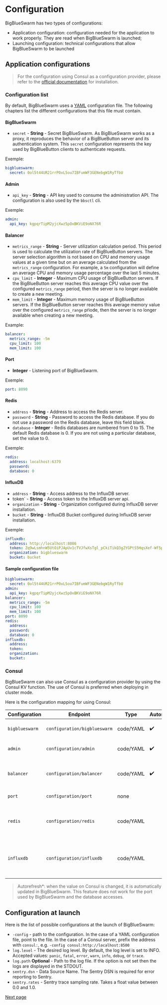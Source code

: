 # Configuration

BigBlueSwarm has two types of configurations:
* Application configuration: configuration needed for the application to work properly. They are read when BigBlueSwarm is launched;
* Launching configuration: technical configurations that allow BigBlueSwarm to be launched

## Application configurations

> For the configuration using Consul as a configuration provider, please refer to the [official documentation](https://www.hashicorp.com/products/consul) for installation.

### Configuration list

By default, BigBlueSwarm uses a [YAML](https://yaml.org/) configuration file. The following chapters list the different configurations that this file must contain.

#### BigBlueSwarm

* `secret` - __String__ - Secret BigBlueSwarm. As BigBlueSwarm works as a proxy, it reproduces the behavior of a BigBlueButton server and its authentication system. This `secret` configuration represents the key used by BigBlueButton clients to authenticate requests.

Exemple:
```yml
bigblueswarm:
  secret: 0ol5t44UR21rrP0xL5ou7IBFumWF3GENebgW1RyTfbU
```

#### Admin

* `api_key` - __String__ - API key used to consume the administration API. The configuration is also used by the `bbsctl` cli.

Exemple:

```yml
admin:
  api_key: kgpqrTipM2yjcXwz5pOxBKViE9oNX76R
```

#### Balancer

* `metrics_range` - __String__ - Server utilization calculation period. This period is used to calculate the utilization rate of BigBlueButton servers. The server selection algorithm is not based on CPU and memory usage values at a given time but on an average calculated from the `metrics_range` configuration. For example, a `5m` configuration will define an average CPU and memory usage percentage over the last 5 minutes.
* `cpu_limit` - __Integer__ - Maximum CPU usage of BigBlueButton servers. If the BigBlueButton server reaches this average CPU value over the configured `metrics_range` period, then the server is no longer available to create a new meeting.
* `mem_limit` - __Integer__ - Maximum memory usage of BigBlueButton servers. If the BigBlueButton server reaches this average memory value over the configured `metrics_range` pŕiode, then the server is no longer available when creating a new meeting.

Example:
```yml
balancer:
  metrics_range: -5m 
  cpu_limit: 100
  mem_limit: 100
```

#### Port

* __Integer__ - Listening port of BigBlueSwarm.

Exemple:
```yml
port: 8090
```

#### Redis

* `address` - __String__ - Address to access the Redis server.
* `password` - __String__ - Password to access the Redis database. If you do not use a password on the Redis database, leave this field blank.
* `database` - __Integer__ - Redis databases are numbered from 0 to 15. The default Redis database is 0. If you are not using a particular database, set the value to 0.

Exemple:
```yml
redis:
  address: localhost:6379
  password:
  database: 0
```

#### InfluxDB

* `address` - __String__ - Access address to the InfluxDB server.
* token` - __String__ - Access token to the InfluxDB server api.
* `organization` - __String__ - Organization configured during InfluxDB server installation.
* `bucket` - __String__ - InfluxDB Bucket configured during InfluxDB server installation.

Exemple:

```yml
influxdb:
  address: http://localhost:8086
  token: Zq9wLsmhnW5UtOiPJApUv1cTVJfwXsTgl_pCkiTikQ3g2YGPtS5HqsXef-Wf5pUU3wjY3nVWTYRI-Wc8LjbDfg==
  organization: bigblueswarm
  bucket: bucket
```

#### Sample configuration file

```yml
bigblueswarm:
  secret: 0ol5t44UR21rrP0xL5ou7IBFumWF3GENebgW1RyTfbU
admin:
  api_key: kgpqrTipM2yjcXwz5pOxBKViE9oNX76R
balancer:
  metrics_range: -5m 
  cpu_limit: 100
  mem_limit: 100
port: 8090
redis:
  address:
  password:
  database: 0
influxdb:
  address:
  token: 
  organization:
  bucket:
```

### Consul

BigBlueSwarm can also use Consul as a configuration provider by using the Consul KV function. The use of Consul is preferred when deploying in cluster mode.

Here is the configuration mapping for using Consul:

| Configuration  | Endpoint                     | Type      | Autorefresh*       | Example                                                                                                                 |
| -------------- | ---------------------------- | --------- | ------------------ | ----------------------------------------------------------------------------------------------------------------------- |
| `bigblueswarm` | `configuration/bigblueswarm` | code/YAML | :heavy_check_mark: | <pre><code>secret: 0ol5t44UR21rrP0xL5ou7IBFumWF3GENebgW1RyTfbU</code></pre>                                             |
| `admin`        | `configuration/admin`        | code/YAML | :heavy_check_mark: | <pre><code>api_key: kgpqrTipM2yjcXwz5pOxBKViE9oNX76R</code></pre>                                                       |
| `balancer`     | `configuration/balancer`     | code/YAML | :heavy_check_mark: | <pre><code>metrics_range: -5m</code><br /><code>cpu_limit: 100</code><br /><code>mem_limit: 100</code></pre>            |
| `port`         | `configuration/port`         | none      |                    | <pre><code>8090</code></pre>                                                                                            |
| `redis`        | `configuration/redis`        | code/YAML |                    | <pre><code>address: </code><br /><code>password:</code><br /><code>database: 0</code></pre>                             |
| `influxdb`     | `configuration/influxdb`     | code/YAML |                    | <pre><code>address: </code><br /><code>token:</code><br /><code>organization: 0</code><br /><code>bucket: </code></pre> |

> Autorefresh*: when the value on Consul is changed, it is automatically updated in BigBlueSwarm. This feature does not work for the port used by BigBlueSwarm and the database accesses.

## Configuration at launch

Here is the list of possible configurations at the launch of BigBlueSwarm:
* `-config` - path to the configuration. In the case of a YAML configuration file, point to the file. In the case of a Consul server, prefix the address with `consul:`, e.g. `-config consul:http://localhost:8500`
* `log.level` - The desired log level. By default, the log level is set to INFO. Accepted values: `panic`, `fatal`, `error`, `warn`, `info`, `debug`, or `trace`.
* `log.path` __Optional__ - Path to the log file. If the option is not set then the logs are displayed in the STDOUT.
* `sentry.dsn` - Data Source Name. The Sentry DSN is required for error reporting to Sentry.
* `sentry.rates` - Sentry trace sampling rate. Takes a float value between 0.0 and 1.0.

[Next page](initialization.md)
